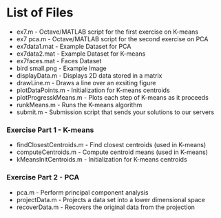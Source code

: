 List of Files
===

- ex7.m - Octave/MATLAB script for the first exercise on K-means
- ex7 pca.m - Octave/MATLAB script for the second exercise on PCA
- ex7data1.mat - Example Dataset for PCA
- ex7data2.mat - Example Dataset for K-means
- ex7faces.mat - Faces Dataset
- bird small.png - Example Image
- displayData.m - Displays 2D data stored in a matrix
- drawLine.m - Draws a line over an exsiting figure
- plotDataPoints.m - Initialization for K-means centroids
- plotProgresskMeans.m - Plots each step of K-means as it proceeds
- runkMeans.m - Runs the K-means algorithm
- submit.m - Submission script that sends your solutions to our servers

### Exercise Part 1 - K-means 
- findClosestCentroids.m - Find closest centroids (used in K-means)
- computeCentroids.m - Compute centroid means (used in K-means)
- kMeansInitCentroids.m - Initialization for K-means centroids

### Exercise Part 2 - PCA
- pca.m - Perform principal component analysis
- projectData.m - Projects a data set into a lower dimensional space
- recoverData.m - Recovers the original data from the projection

